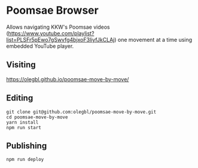 # Poomsae Browser

Allows navigating KKW's Poomsae videos (https://www.youtube.com/playlist?list=PLSFr5pEwo7gSwvfg4bjxoF3liyfJkCLAj) one movement at a time using embedded YouTube player.

## Visiting

https://olegbl.github.io/poomsae-move-by-move/

## Editing

```
git clone git@github.com:olegbl/poomsae-move-by-move.git
cd poomsae-move-by-move
yarn install
npm run start
```

## Publishing

```
npm run deploy
```
